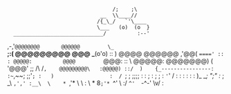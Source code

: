                                       /;    ;\
                                  __  \\____//
                                 /{_\_/   `'\____
                                 \___   (o)  (o  }
      _____________________________/          :--'
  ,-,'`@@@@@@@@       @@@@@@         \_    `__\
 ;:(  @@@@@@@@@        @@@             \___(o'o)
 :: )  @@@@          @@@@@@        ,'@@(  `===='
 :: : @@@@@:          @@@@         `@@@:
 :: \  @@@@@:       @@@@@@@)    (  '@@@'
 ;; /\      /`,    @@@@@@@@@\   :@@@@@)
 ::/  )    {_----------------:  :~`,~~;
;;'`; :   )                  :  / `; ;
;;;; : :   ;                  :  ;  ; :
`'`' / :  :                   :  :  : :
   )_ \__;      ";"          :_ ;  \_\       `,','
   :__\  \    * `,'*         \  \  :  \   *  8`;'*
       `^'     \ :/           `^'  `-^-'   \v/ :  
